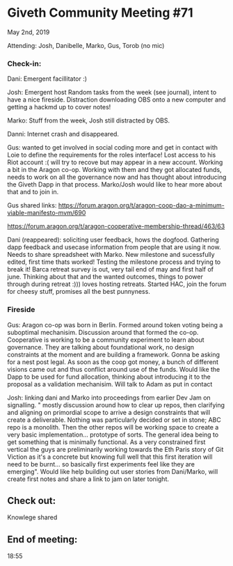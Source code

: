 # Giveth Community Meeting #71

May 2nd, 2019

Attending: Josh, Danibelle, Marko, Gus, Torob (no mic)

### Check-in:
Dani: Emergent facillitator :)

Josh: Emergent host
Random tasks from the week (see journal), intent to have a nice fireside. Distraction downloading OBS onto a new computer and getting a hackmd up to cover notes!

Marko: Stuff from the week, Josh still distracted by OBS.

Danni: Internet crash and disappeared.

Gus: wanted to get involved in social coding more and get in contact with Loie to define the requirements for the roles interface! Lost access to his Riot account :( will try to recove but may appear in a new account. Working a bit in the Aragon co-op. Working with them and they got allocated funds, needs to work on all the governance now and has thought about introducing the Giveth Dapp in that process. Marko/Josh would like to hear more about that and to join in.

Gus shared links:
https://forum.aragon.org/t/aragon-coop-dao-a-minimum-viable-manifesto-mvm/690

https://forum.aragon.org/t/aragon-cooperative-membership-thread/463/63

Dani (reappeared): soliciting user feedback, hows the dogfood. Gathering dapp feedback and usecase information from people that are using it now. Needs to share spreadsheet with Marko. New milestone and sucessfully edited, first time thats worked! Testing the milestone process and trying to break it! Barca retreat survey is out, very tail end of may and first half of june. Thinking about that and the wanted outcomes, things to power through during retreat :))) loves hosting retreats. Started HAC, join the forum for cheesy stuff, promises all the best punnyness.

### Fireside

Gus: Aragon co-op was born in Berlin. Formed around token voting being a suboptimal mechanisim. Discussion around  that formed the co-op. Cooperative is working to be a community experiment to learn about governance. They are talking about foundational work, no design constraints at the moment and are building a framework. Gonna be asking for a nest post legal. As soon as the coop got money, a bunch of different visions came out and thus conflict around use of the funds. Would like the Dapp to be used for fund allocation, thinking about introducing it to the proposal as a validation mechanisim. Will talk to Adam as put in contact

Josh: linking dani and Marko into proceedings from earlier Dev Jam on signalling. " mostly discussion around how to clear up repos, then clarifying and aligning on primordial scope to arrive a design constraints that will create a deliverable. Nothing was particularly decided or set in stone; ABC repo is a monolith. Then the other repos will be working space to create a very basic implementation... prototype of sorts. The general idea being to get something that is minimally functional. As a very constrained first vertical the guys are preliminarily working towards the Eth Paris story of Git Viction as it's a concrete but knowing full well that this first iteration will need to be burnt... so basically first experiments feel like they are emerging". Would like help building out user stories from Dani/Marko, will create first notes and share a link to jam on later tonight.


## Check out:
Knowlege shared

## End of meeting:
18:55
